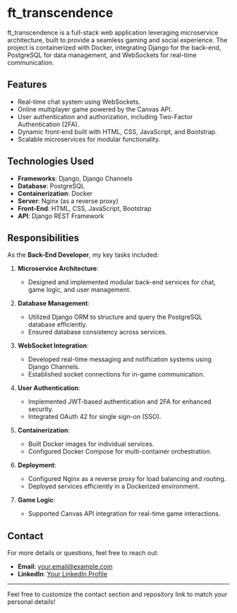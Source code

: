 # ft_transcendence

ft_transcendence is a full-stack web application leveraging microservice architecture, built to provide a seamless gaming and social experience. The project is containerized with Docker, integrating Django for the back-end, PostgreSQL for data management, and WebSockets for real-time communication.

## Features
- Real-time chat system using WebSockets.
- Online multiplayer game powered by the Canvas API.
- User authentication and authorization, including Two-Factor Authentication (2FA).
- Dynamic front-end built with HTML, CSS, JavaScript, and Bootstrap.
- Scalable microservices for modular functionality.

## Technologies Used
- **Frameworks**: Django, Django Channels
- **Database**: PostgreSQL
- **Containerization**: Docker
- **Server**: Nginx (as a reverse proxy)
- **Front-End**: HTML, CSS, JavaScript, Bootstrap
- **API**: Django REST Framework

## Responsibilities
As the **Back-End Developer**, my key tasks included:
1. **Microservice Architecture**:
   - Designed and implemented modular back-end services for chat, game logic, and user management.

2. **Database Management**:
   - Utilized Django ORM to structure and query the PostgreSQL database efficiently.
   - Ensured database consistency across services.

3. **WebSocket Integration**:
   - Developed real-time messaging and notification systems using Django Channels.
   - Established socket connections for in-game communication.

4. **User Authentication**:
   - Implemented JWT-based authentication and 2FA for enhanced security.
   - Integrated OAuth 42 for single sign-on (SSO).

5. **Containerization**:
   - Built Docker images for individual services.
   - Configured Docker Compose for multi-container orchestration.

6. **Deployment**:
   - Configured Nginx as a reverse proxy for load balancing and routing.
   - Deployed services efficiently in a Dockerized environment.

7. **Game Logic**:
   - Supported Canvas API integration for real-time game interactions.

## Contact
For more details or questions, feel free to reach out:
- **Email**: your.email@example.com
- **LinkedIn**: [Your LinkedIn Profile](https://linkedin.com/in/yourprofile)

---

Feel free to customize the contact section and repository link to match your personal details!

